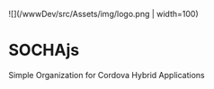 ![](/wwwDev/src/Assets/img/logo.png | width=100)
# SOCHAjs
Simple Organization for Cordova Hybrid Applications
